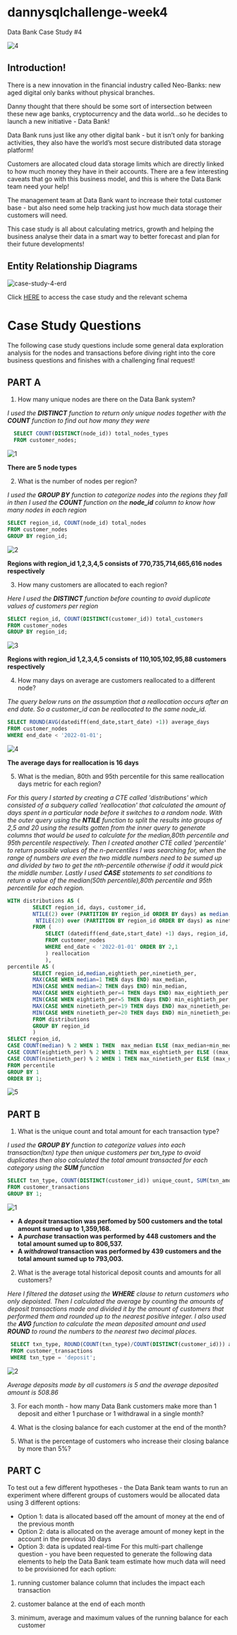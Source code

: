 # dannysqlchallenge-week4
Data Bank Case Study #4

![4](https://user-images.githubusercontent.com/107050974/188099339-63d94ce9-253e-4bc0-a7f9-a0a01f6918d9.png)

## Introduction!

There is a new innovation in the financial industry called Neo-Banks: new aged digital only banks without physical branches.

Danny thought that there should be some sort of intersection between these new age banks, cryptocurrency and the data world…so he decides to launch a new initiative - Data Bank!

Data Bank runs just like any other digital bank - but it isn’t only for banking activities, they also have the world’s most secure distributed data storage platform!

Customers are allocated cloud data storage limits which are directly linked to how much money they have in their accounts. There are a few interesting caveats that go with this business model, and this is where the Data Bank team need your help!

The management team at Data Bank want to increase their total customer base - but also need some help tracking just how much data storage their customers will need.

This case study is all about calculating metrics, growth and helping the business analyse their data in a smart way to better forecast and plan for their future developments!

## Entity Relationship Diagrams
![case-study-4-erd](https://user-images.githubusercontent.com/107050974/188096366-0c0cb3fa-f662-4773-a6f0-81263a99ab7b.png)


Click [HERE](https://8weeksqlchallenge.com/case-study-4/) to access the case study and the relevant schema

# Case Study Questions
The following case study questions include some general data exploration analysis for the nodes and transactions before diving right into the core business questions and finishes with a challenging final request!

## PART A
1. How many unique nodes are there on the Data Bank system?

*I used the **DISTINCT** function to return only unique nodes together with the **COUNT** function to find out how many they were*
```sql
  SELECT COUNT(DISTINCT(node_id)) total_nodes_types
  FROM customer_nodes;
```
![1](https://user-images.githubusercontent.com/107050974/188103944-1fbe23fb-a837-4450-9cf5-255c222d2801.png)

**There are 5 node types**

2. What is the number of nodes per region?

*I used the **GROUP BY** function to categorize nodes into the regions they fall in then I used the **COUNT** function on the **node_id** column to know how many nodes in each region*
```sql
SELECT region_id, COUNT(node_id) total_nodes
FROM customer_nodes
GROUP BY region_id; 
```
![2](https://user-images.githubusercontent.com/107050974/188104040-76c06183-b735-4b15-9df3-0781c12438cf.png)

**Regions with region_id 1,2,3,4,5 consists of 770,735,714,665,616 nodes respectively**

3. How many customers are allocated to each region?

*Here I used the **DISTINCT** function before counting to avoid duplicate values of customers per region*
```sql
SELECT region_id, COUNT(DISTINCT(customer_id)) total_customers
FROM customer_nodes
GROUP BY region_id;
```
![3](https://user-images.githubusercontent.com/107050974/188104074-a78b0f69-9b96-4234-ae0f-8e1083857e42.png)

**Regions with region_id 1,2,3,4,5 consists of 110,105,102,95,88 customers respectively**

4. How many days on average are customers reallocated to a different node?

*The query below runs on the assumption that a reallocation occurs after an end date. So a customer_id can be reallocated to the same node_id.*
```sql
SELECT ROUND(AVG(datediff(end_date,start_date) +1)) average_days
FROM customer_nodes
WHERE end_date < '2022-01-01';
```
![4](https://user-images.githubusercontent.com/107050974/188104099-9a6072a0-d803-42cc-a5db-a2f1eb293b2d.png)

**The average days for reallocation is 16 days**

5. What is the median, 80th and 95th percentile for this same reallocation days metric for each region?

*For this query I started by creating a CTE called 'distributions' which consisted of a subquery called 'reallocation' that calculated the amount of days spent in a particular node before it switches to a random node. With the outer query using the **NTILE** function to split the results into groups of 2,5 and 20 using the results gotten from the inner query to generate columns that would be used to calculate for the median,80th percentile and 95th percentile respectively.
Then I created another CTE called 'percentile' to return possible values of the n-percentiles I was searching for, when the range of numbers are even the two middle numbers need to be sumed up and divided by two to get the nth-percentile otherwise if odd it would pick the middle number.
Lastly I used **CASE** statements to set conditions to return a value of the median(50th percentile),80th percentile and 95th percentile for each region.*
```sql
WITH distributions AS (
        SELECT region_id, days, customer_id, 
        NTILE(2) over (PARTITION BY region_id ORDER BY days) as median, NTILE(5) over (PARTITION BY region_id ORDER BY days) as eightieth_per,
         NTILE(20) over (PARTITION BY region_id ORDER BY days) as ninetieth_per
		FROM (
			SELECT (datediff(end_date,start_date) +1) days, region_id, customer_id
			FROM customer_nodes
			WHERE end_date < '2022-01-01' ORDER BY 2,1
			) reallocation
            ),
percentile AS (
		SELECT region_id,median,eightieth_per,ninetieth_per,
		MAX(CASE WHEN median=1 THEN days END) max_median,
		MIN(CASE WHEN median=2 THEN days END) min_median,
        MAX(CASE WHEN eightieth_per=4 THEN days END) max_eightieth_per,
        MIN(CASE WHEN eightieth_per=5 THEN days END) min_eightieth_per,
        MAX(CASE WHEN ninetieth_per=19 THEN days END) max_ninetieth_per,
        MIN(CASE WHEN ninetieth_per=20 THEN days END) min_ninetieth_per
        FROM distributions
        GROUP BY region_id
        )
SELECT region_id,
CASE COUNT(median) % 2 WHEN 1 THEN  max_median ELSE (max_median+min_median)/2 END true_median,
CASE COUNT(eightieth_per) % 2 WHEN 1 THEN max_eightieth_per ELSE ((max_eightieth_per+min_eightieth_per)/2) END true_eightieth_per,
CASE COUNT(ninetieth_per) % 2 WHEN 1 THEN max_ninetieth_per ELSE (max_ninetieth_per+min_ninetieth_per)/2 END true_ninetieth_per
FROM percentile
GROUP BY 1
ORDER BY 1;
```
![5](https://user-images.githubusercontent.com/107050974/188104130-fa450ca4-68e6-4fda-9db7-38fa87cd7c4c.png)


## PART B
1. What is the unique count and total amount for each transaction type?

*I used the **GROUP BY** function to categorize values into each transaction(txn) type then unique customers per txn_type to avoid duplicates then also calculated the total amount transacted for each category using the **SUM** function*
```sql
SELECT txn_type, COUNT(DISTINCT(customer_id)) unique_count, SUM(txn_amount) total_amount
FROM customer_transactions
GROUP BY 1;
```
![1](https://user-images.githubusercontent.com/107050974/188124645-a4c41135-2111-4a91-8f97-61004ae5fe6d.png)

- **A *deposit* transaction was perfomed by 500 customers and the total amount sumed up to 1,359,168.**
- **A *purchase* transaction was performed by 448 customers and the total amount sumed up to 806,537.**
- **A *withdrawal* transaction was performed by 439 customers and the total amount sumed up to 793,003.**

2. What is the average total historical deposit counts and amounts for all customers?

*Here I filtered the dataset using the **WHERE** clause to return customers who only depoisted. Then I calculated the average by counting the amounts of deposit transactions made and divided it by the amount of customers that performed them and rounded up to the nearest positive integer. I also used the **AVG** function to calculate the mean deposited amount and used **ROUND** to round the numbers to the nearest two decimal places.*
```sql
 SELECT txn_type, ROUND(COUNT(txn_type)/COUNT(DISTINCT(customer_id))) avg_deposits_made, ROUND(AVG(txn_amount),2) average_deposited_amount
 FROM customer_transactions
 WHERE txn_type = 'deposit';
```
![2](https://user-images.githubusercontent.com/107050974/188128264-6b7d30d8-63dc-4dcf-8b92-754b84c89b02.png)

*Average deposits made by all customers is 5 and the average deposited amount is 508.86*

3. For each month - how many Data Bank customers make more than 1 deposit and either 1 purchase or 1 withdrawal in a single month?

4. What is the closing balance for each customer at the end of the month?

5. What is the percentage of customers who increase their closing balance by more than 5%?


## PART C
To test out a few different hypotheses - the Data Bank team wants to run an experiment where different groups of customers would be allocated data using 3 different options:

* Option 1: data is allocated based off the amount of money at the end of the previous month
* Option 2: data is allocated on the average amount of money kept in the account in the previous 30 days
* Option 3: data is updated real-time
For this multi-part challenge question - you have been requested to generate the following data elements to help the Data Bank team estimate how much data will need to be provisioned for each option:

1. running customer balance column that includes the impact each transaction

2. customer balance at the end of each month

3. minimum, average and maximum values of the running balance for each customer
